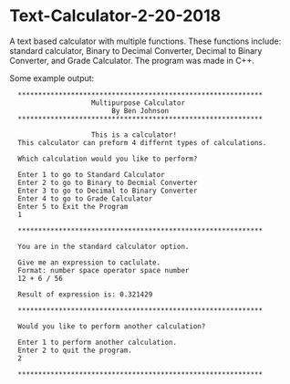 # Text-Calculator-2-20-2018

A text based calculator with multiple functions. These functions include: standard calculator, Binary to Decimal Converter, Decimal to Binary Converter, and Grade Calculator. The program was made in C++.

Some example output:

      ************************************************************
                        Multipurpose Calculator
                             By Ben Johnson
      ************************************************************

                        This is a calculator!
      This calculator can preform 4 differnt types of calculations.

      Which calculation would you like to perform?

      Enter 1 to go to Standard Calculator
      Enter 2 to go to Binary to Decmial Converter
      Enter 3 to go to Decimal to Binary Converter
      Enter 4 to go to Grade Calculator
      Enter 5 to Exit the Program
      1

      ************************************************************

      You are in the standard calculator option.

      Give me an expression to caclulate.
      Format: number space operator space number
      12 + 6 / 56

      Result of expression is: 0.321429

      ************************************************************

      Would you like to perform another calculation?

      Enter 1 to perform another calculation.
      Enter 2 to quit the program.
      2

      ************************************************************
